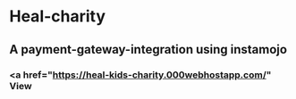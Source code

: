 # Heal-charity

## A payment-gateway-integration using instamojo 
### <a href="https://heal-kids-charity.000webhostapp.com/" View</a>
